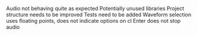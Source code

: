 Audio not behaving quite as expected
Potentially unused libraries
Project structure needs to be improved
Tests need to be added
Waveform selection uses floating points, does not indicate options on cl
Enter does not stop audio

